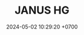 ---
layout: teamCard
permalink: /team/:title.html
categories: LI LI1 LI2 LI3 LI4 LI5 LI6 LI7 LI8 LI9 LI10 LI11
maincover: /assets/logos/JANUS HG.png
puntosLJMAYO24:
date: 2024-05-02 10:29:20 +0700
puntos: 6
rango: ORO
title: JANUS HG
tag: johto042024
color: black
puntosLJ202404: 12
grupo: sur
background: '#F16C38'
cover: /assets/backCard.png
team: JANUS HG
ID: JNS
pj: 5
pt1: 3
pt2: 0
pt3: 0
pt4: 1
pt5: 3 #
pt6: 0
pt7: 3
pt8: 0
pt9: 0
pt10: 3 #j
pt11: 0
#PARTIDO 1
j1: RONDA 1
p1: JNS
pp1: SOJ
r1: 3
bg1: rock
rr1: 0
#PARTIDO 2
j2: RONDA 2
p2: JNS
pp2: CS
bg2: rock
r2: 
rr2: 
#PARTIDO 3
j3: RONDA 3
p3: JNS
pp3: HG BETA
bg3: rock
r3: 
rr3:
#PARTIDO 4
j4: RONDA 4
p4: JNS
pp4: RNT
bg4: rock
r4: 1
rr4: 2
#PARTIDO 5
j5: RONDA 5
p5: JNS
pp5: HG OL
bg5: rock
r5: 3
rr5: 0
#PARTIDO 6
j6: RONDA 6
p6: JNS
pp6: I2A
bg6: rock
r6: 
rr6: 
#PARTIDO 7
j7: RONDA 7
p7:  JNS
pp7: EK
bg7: rock
r7: 3
rr7: 0
#PARTIDO 8
j8: RONDA 8
p8:  JNS
pp8: TAE
bg8: rock
rr8: 
r8: 
#PARTIDO 9
j9: RONDA 9
p9:  JNS
pp9: NL
bg9: rock
r9: 
rr9: 
#PARTIDO 10
j10: RONDA 10
p10: JNS
pp10: GOD
bg10: rock
r10: 3
rr10: 0
#PARTIDO 11
j11: RONDA 11
p11: JNS
pp11: NS
bg11: rock
r11: 
rr11:
stream: <i class="fa-brands fa-twitch text-white"></i>
dia: 28
hora: '22:10'
---